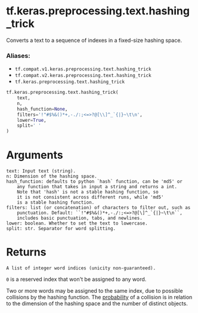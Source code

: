 <div itemscope itemtype="http://developers.google.com/ReferenceObject">
<meta itemprop="name" content="tf.keras.preprocessing.text.hashing_trick" />
<meta itemprop="path" content="Stable" />
</div>

# tf.keras.preprocessing.text.hashing_trick

Converts a text to a sequence of indexes in a fixed-size hashing space.

### Aliases:

* `tf.compat.v1.keras.preprocessing.text.hashing_trick`
* `tf.compat.v2.keras.preprocessing.text.hashing_trick`
* `tf.keras.preprocessing.text.hashing_trick`

``` python
tf.keras.preprocessing.text.hashing_trick(
    text,
    n,
    hash_function=None,
    filters='!"#$%&()*+,-./:;<=>?@[\\]^_`{|}~\t\n',
    lower=True,
    split=' '
)
```

<!-- Placeholder for "Used in" -->

# Arguments
    text: Input text (string).
    n: Dimension of the hashing space.
    hash_function: defaults to python `hash` function, can be 'md5' or
        any function that takes in input a string and returns a int.
        Note that 'hash' is not a stable hashing function, so
        it is not consistent across different runs, while 'md5'
        is a stable hashing function.
    filters: list (or concatenation) of characters to filter out, such as
        punctuation. Default: ``!"#$%&()*+,-./:;<=>?@[\]^_`{|}~\t\n``,
        includes basic punctuation, tabs, and newlines.
    lower: boolean. Whether to set the text to lowercase.
    split: str. Separator for word splitting.

# Returns
    A list of integer word indices (unicity non-guaranteed).

`0` is a reserved index that won't be assigned to any word.

Two or more words may be assigned to the same index, due to possible
collisions by the hashing function.
The [probability](
    https://en.wikipedia.org/wiki/Birthday_problem#Probability_table)
of a collision is in relation to the dimension of the hashing space and
the number of distinct objects.